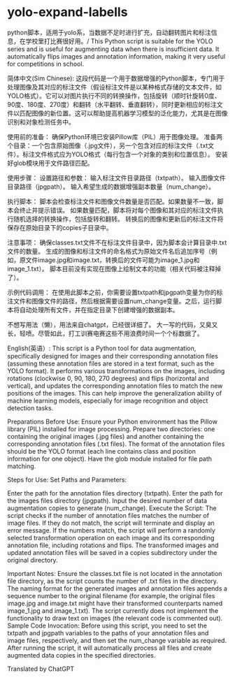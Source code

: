 # yolo-expand-labells
python脚本，适用于yolo系，当数据不足时进行扩充，自动翻转图片和标注信息，在学校里打比赛很好用。/ This Python script is suitable for the YOLO series and is useful for augmenting data when there is insufficient data. It automatically flips images and annotation information, making it very useful for competitions in school.

简体中文(Sim Chinese):
这段代码是一个用于数据增强的Python脚本，专门用于处理图像及其对应的标注文件（假设标注文件是以某种格式存储的文本文件，如YOLO格式）。它可以对图片执行不同的转换操作，包括旋转（顺时针旋转0度、90度、180度、270度）和翻转（水平翻转、垂直翻转），同时更新相应的标注文件以匹配图像的新位置。这可以帮助提高机器学习模型的泛化能力，尤其是在图像识别和对象检测任务中。

使用前的准备：
确保Python环境已安装Pillow库（PIL）用于图像处理。
准备两个目录：一个包含原始图像（.jpg文件），另一个包含对应的标注文件（.txt文件）。标注文件格式应为YOLO格式（每行包含一个对象的类别和位置信息）。
安装好glob模块用于文件路径匹配。

使用步骤：
设置路径和参数：
输入标注文件目录路径（txtpath）。
输入图像文件目录路径（jpgpath）。
输入希望生成的数据增强副本数量（num_change）。

执行脚本：
脚本会检查标注文件和图像文件数量是否匹配。如果数量不一致，脚本会终止并提示错误。
如果数量匹配，脚本将对每个图像和其对应的标注文件执行随机选择的转换操作，包括旋转和翻转。
转换后的图像和更新后的标注文件将保存在原始目录下的copies子目录中。

注意事项：
确保classes.txt文件不在标注文件目录中，因为脚本会计算目录中.txt文件的数量。
生成的图像和标注文件的命名格式为原始文件名后追加序号（例如，原文件image.jpg和image.txt，转换后的文件可能为image_1.jpg和image_1.txt）。
脚本目前没有实现在图像上绘制文本的功能（相关代码被注释掉了）。

示例代码调用：
在使用此脚本之前，你需要设置txtpath和jpgpath变量为你的标注文件和图像文件的路径，然后根据需要设置num_change变量。之后，运行脚本将自动处理所有文件，并在指定目录下创建增强的数据副本。

不想写用法（懒），用法来自chatgpt，已经很详细了。
大一写的代码，又臭又长，轻喷。尽管如此，打工训赛电赛这些不用浪费时间一个个标数据了。


English(英语）:
This script is a Python tool for data augmentation, specifically designed for images and their corresponding annotation files (assuming these annotation files are stored in a text format, such as the YOLO format). It performs various transformations on the images, including rotations (clockwise 0, 90, 180, 270 degrees) and flips (horizontal and vertical), and updates the corresponding annotation files to match the new positions of the images. This can help improve the generalization ability of machine learning models, especially for image recognition and object detection tasks.

Preparations Before Use:
Ensure your Python environment has the Pillow library (PIL) installed for image processing.
Prepare two directories: one containing the original images (.jpg files) and another containing the corresponding annotation files (.txt files). The format of the annotation files should be the YOLO format (each line contains class and position information for one object).
Have the glob module installed for file path matching.

Steps for Use:
Set Paths and Parameters:

Enter the path for the annotation files directory (txtpath).
Enter the path for the images files directory (jpgpath).
Input the desired number of data augmentation copies to generate (num_change).
Execute the Script:
The script checks if the number of annotation files matches the number of image files. If they do not match, the script will terminate and display an error message.
If the numbers match, the script will perform a randomly selected transformation operation on each image and its corresponding annotation file, including rotations and flips.
The transformed images and updated annotation files will be saved in a copies subdirectory under the original directory.

Important Notes:
Ensure the classes.txt file is not located in the annotation file directory, as the script counts the number of .txt files in the directory.
The naming format for the generated images and annotation files appends a sequence number to the original filename (for example, the original files image.jpg and image.txt might have their transformed counterparts named image_1.jpg and image_1.txt).
The script currently does not implement the functionality to draw text on images (the relevant code is commented out).
Sample Code Invocation:
Before using this script, you need to set the txtpath and jpgpath variables to the paths of your annotation files and image files, respectively, and then set the num_change variable as required. After running the script, it will automatically process all files and create augmented data copies in the specified directories.

Translated by ChatGPT
